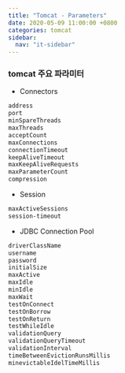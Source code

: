 ```yaml
---
title: "Tomcat - Parameters"
date: 2020-05-09 11:00:00 +0800
categories: tomcat
sidebar:
  nav: "it-sidebar"
---
```


### tomcat 주요 파라미터

- Connectors

```xml
address
port
minSpareThreads
maxThreads
acceptCount
maxConnections
connectionTimeout
keepAliveTimeout
maxKeepAliveRequests
maxParameterCount
compression
```

- Session

```xml
maxActiveSessions
session-timeout
```

- JDBC Connection Pool

```xml
driverClassName
username
password
initialSize
maxActive
maxIdle
minIdle
maxWait
testOnConnect
testOnBorrow
testOnReturn
testWhileIdle
validationQuery
validationQueryTimeout
validationInterval
timeBetweenEvictionRunsMillis
minevictableIdelTimeMillis 

```